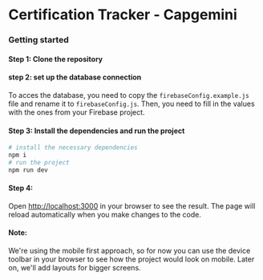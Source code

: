 # Certification Tracker - Capgemini

### Getting started

#### Step 1: Clone the repository

#### step 2: set up the database connection

To acces the database, you need to copy the `firebaseConfig.example.js` file and rename it to `firebaseConfig.js`. Then, you need to fill in the values with the ones from your Firebase project.

#### Step 3: Install the dependencies and run the project

```bash
# install the necessary dependencies
npm i
# run the project
npm run dev
```

#### Step 4:

Open [http://localhost:3000](http://localhost:3000) in your browser to see the result. The page will reload automatically when you make changes to the code.

#### Note:

We're using the mobile first approach, so for now you can use the device toolbar in your browser to see how the project would look on mobile. Later on, we'll add layouts for bigger screens.
